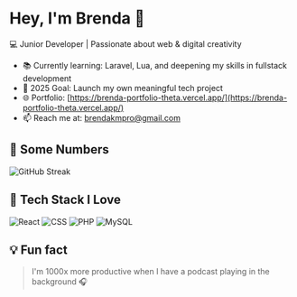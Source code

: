 # Hey, I'm Brenda 👋

💻 Junior Developer | Passionate about web & digital creativity

- 📚 Currently learning: Laravel, Lua, and deepening my skills in fullstack development  
- 🎯 2025 Goal: Launch my own meaningful tech project
- 🌐 Portfolio: [https://brenda-portfolio-theta.vercel.app/](https://brenda-portfolio-theta.vercel.app/)
- 📫 Reach me at: [brendakmpro@gmail.com](mailto:brendakmpro@gmail.com)

<!-- You can uncomment this later -->
<!-- ## 📊 GitHub Stats
![Brenda's GitHub stats](https://github-readme-stats.vercel.app/api?username=stellaqueen15&show_icons=true&theme=rose_pine) -->

## 🧮 Some Numbers
![GitHub Streak](https://streak-stats.demolab.com/?user=stellaqueen15&theme=rose_pine&hide_border=true)


## 🧰 Tech Stack I Love
![React](https://img.shields.io/badge/-React-61DAFB?style=flat&logo=react)
![CSS](https://img.shields.io/badge/-CSS-1572B6?style=flat&logo=css3)
![PHP](https://img.shields.io/badge/-PHP-777BB4?style=flat&logo=php&logoColor=white)
![MySQL](https://img.shields.io/badge/-MySQL-4479A1?style=flat&logo=mysql&logoColor=white)

## 💡 Fun fact
> I'm 1000x more productive when I have a podcast playing in the background 🎧
